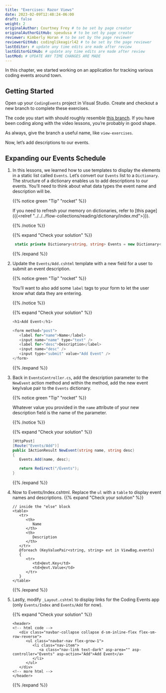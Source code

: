 ```yaml
---
title: "Exercises: Razor Views"
date: 2023-02-09T12:48:24-06:00
draft: false
weight: 2
originalAuthor: Courtney Frey # to be set by page creator
originalAuthorGitHub: speudusa # to be set by page creator
reviewer: Kimberly Horan # to be set by the page reviewer
reviewerGitHub: codinglikeagirl42 # to be set by the page reviewer
lastEditor: # update any time edits are made after review
lastEditorGitHub: # update any time edits are made after review
lastMod: # UPDATE ANY TIME CHANGES ARE MADE
---
```


In this chapter, we started working on an application for tracking various coding events around town.

## Getting Started
Open up your `CodingEvents` project in Visual Studio. Create and checkout a new branch to complete these exercises.

The code you start with should roughly resemble [this branch](https://github.com/LaunchCodeEducation/CodingEvents/tree/views). If you have been coding along with the video lessons, you’re probably in good shape.

As always, give the branch a useful name, like `view-exercises`.

Now, let’s add descriptions to our events.

## Expanding our Events Schedule

1. In this lessons, we learned how to use templates to display the elements in a static list called `Events`. Let’s convert our `Events` list to a `Dictionary`. The structure of a dictionary enables us to add descriptions to our events. You’ll need to think about what data types the event name and description will be.

   {{% notice green "Tip" "rocket" %}}

   If you need to refresh your memory on dictionaries, refer to [this page]({{<relref "../../../flow-collections/reading/dictionary/index.md">}}).

   {{% /notice %}}

   {{% expand "Check your solution" %}}
   ```csharp
    static private Dictionary<string, string> Events = new Dictionary<string, string>();
   ```
   {{% /expand %}}

1. Update the `Events/Add.cshtml` template with a new field for a user to submit an event description.

   {{% notice green "Tip" "rocket" %}}

   You’ll want to also add some `label` tags to your form to let the user know what data they are entering.

   {{% /notice %}}

   {{% expand "Check your solution" %}}
   ```csharp
   <h1>Add Event</h1>

   <form method="post">
      <label for="name">Name</label>
      <input name="name" type="text" />
      <label for="desc">Description</label>
      <input name="desc" />
      <input type="submit" value="Add Event" />
   </form>
   ```
   {{% /expand %}}

1. Back in `EventsController.cs`, add the description parameter to the `NewEvent` action method and within the method, add the new event key/value pair to the `Events` dictionary.   

   {{% notice green "Tip" "rocket" %}}

   Whatever value you provided in the `name` attribute of your new description field is the name of the parameter.

   {{% /notice %}}

   {{% expand "Check your solution" %}}
   ```csharp
   [HttpPost]
   [Route("Events/Add")]
   public IActionResult NewEvent(string name, string desc)
   {
      Events.Add(name, desc);

      return Redirect("/Events");
   }
   ```
   {{% /expand %}}

1. Now to Events/Index.cshtml. Replace the `ul` with a `table` to display event names and descriptions.
   {{% expand "Check your solution" %}}
   ```csharp{linenos=table,hl_lines=[],linenostart=1}
   // inside the "else" block
   <table>
      <tr>
         <th>
            Name
         </th>
         <th>
            Description
         </th>
      </tr>
      @foreach (KeyValuePair<string, string> evt in ViewBag.events)
      {
         <tr>
            <td>@evt.Key</td>
            <td>@evt.Value</td>
         </tr>
      }
   </table>
   ```
   {{% /expand %}}   


1. Lastly, modify `_Layout.cshtml` to display links for the Coding Events app (only `Events/Index` and `Events/Add` for now).

   {{% expand "Check your solution" %}}
   ```csharp{linenos=table,hl_lines=[],linenostart=1}
   <header>
   <!-- html code -->
      <div class="navbar-collapse collapse d-sm-inline-flex flex-sm-row-reverse">
         <ul class="navbar-nav flex-grow-1">
            <li class="nav-item">
               <a class="nav-link text-dark" asp-area="" asp-controller="Events" asp-action="Add">Add Event</a>
            </li>
         </ul>
      </div>
   <!-- more html -->
   </header>
   ```
   {{% /expand %}}
